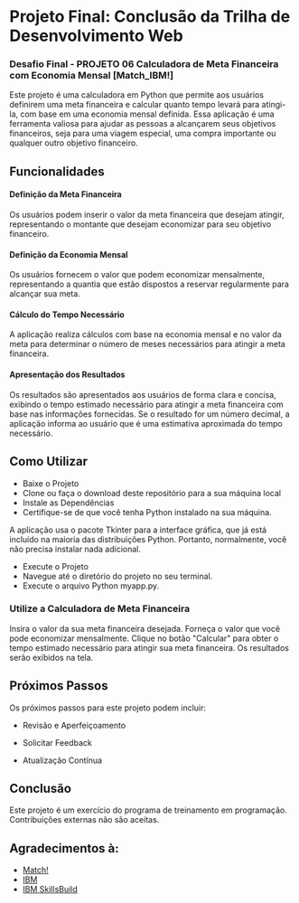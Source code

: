 
# Projeto Final: Conclusão da Trilha de Desenvolvimento Web

### Desafio  Final - PROJETO 06 Calculadora de Meta Financeira com Economia Mensal [Match_IBM!]


Este projeto é uma calculadora em Python que permite aos usuários definirem uma meta financeira e calcular quanto tempo levará para atingi-la, com base em uma economia mensal definida. Essa aplicação é uma ferramenta valiosa para ajudar as pessoas a alcançarem seus objetivos financeiros, seja para uma viagem especial, uma compra importante ou qualquer outro objetivo financeiro.  

## Funcionalidades

#### Definição da Meta Financeira
Os usuários podem inserir o valor da meta financeira que desejam atingir, representando o montante que desejam economizar para seu objetivo financeiro.

#### Definição da Economia Mensal
Os usuários fornecem o valor que podem economizar mensalmente, representando a quantia que estão dispostos a reservar regularmente para alcançar sua meta.

#### Cálculo do Tempo Necessário
A aplicação realiza cálculos com base na economia mensal e no valor da meta para determinar o número de meses necessários para atingir a meta financeira.

#### Apresentação dos Resultados
Os resultados são apresentados aos usuários de forma clara e concisa, exibindo o tempo estimado necessário para atingir a meta financeira com base nas informações fornecidas. Se o resultado for um número decimal, a aplicação informa ao usuário que é uma estimativa aproximada do tempo necessário.


## Como Utilizar

- Baixe o Projeto
- Clone ou faça o download deste repositório para a sua máquina local
- Instale as Dependências
- Certifique-se de que você tenha Python instalado na sua máquina.

A aplicação usa o pacote Tkinter para a interface gráfica, que já está incluído na maioria das distribuições Python. Portanto, normalmente, você não precisa instalar nada adicional.

- Execute o Projeto
- Navegue até o diretório do projeto no seu terminal.
- Execute o arquivo Python myapp.py.

### Utilize a Calculadora de Meta Financeira

Insira o valor da sua meta financeira desejada.
Forneça o valor que você pode economizar mensalmente.
Clique no botão "Calcular" para obter o tempo estimado necessário para atingir sua meta financeira.
Os resultados serão exibidos na tela.




## Próximos Passos
Os próximos passos para este projeto podem incluir:

- Revisão e Aperfeiçoamento

- Solicitar Feedback

- Atualização Contínua

## Conclusão
Este projeto é um exercício do programa de treinamento em programação. Contribuições externas não são aceitas.

## Agradecimentos à:

 - [Match!](https://match.mastertech.com.br/)
 - [IBM](www.ibm.com)
 - [IBM SkillsBuild](https://skillsbuild.org/)
